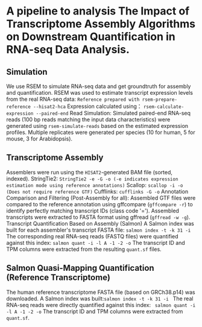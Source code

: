 # A pipeline to analysis The Impact of Transcriptome Assembly Algorithms on Downstream Quantification in RNA-seq Data Analysis. 
## Simulation
We use RSEM to simulate RNA-seq data and get groundtruth for assembly and quantification.
RSEM was used to estimate transcript expression levels from the real RNA-seq data:
```Reference prepared with rsem-prepare-reference --hisat2-hca```
Expression calculated using：
```rsem-calculate-expression --paired-end```
Read Simulation: Simulated paired-end RNA-seq reads (100 bp reads matching the input data characteristics) were generated using ```rsem-simulate-reads``` based on the estimated expression profiles. Multiple replicates were generated per species (10 for human, 5 for mouse, 3 for Arabidopsis).
## Transcriptome Assembly
Assemblers were run using the ```HISAT2```-generated BAM file (sorted, indexed).
StringTie2: ```StringTie2 -e -G -o (-e indicates expression estimation mode using reference annotations)```
Scallop: ```scallop -i -o (Does not require reference GTF)```
Cufflinks: ```cufflinks -G -o```
Annotation Comparison and Filtering (Post-Assembly for all):
Assembled GTF files were compared to the reference annotation using gffcompare (```gffcompare -r```) to identify perfectly matching transcript IDs (class code '=').
Assembled transcripts were extracted to FASTA format using gffread (```gffread -w -g```).
Transcript Quantification Based on Assembly (Salmon)
A Salmon index was built for each assembler's transcript FASTA file: ```salmon index -t -k 31 -i```
The corresponding real RNA-seq reads (FASTQ files) were quantified against this index: ```salmon quant -i -l A -1 -2 -o```
The transcript ID and TPM columns were extracted from the resulting ```quant.sf``` files.
## Salmon Quasi-Mapping Quantification (Reference Transcriptome)
The human reference transcriptome FASTA file (based on GRCh38.p14) was downloaded.
A Salmon index was built:```salmon index -t -k 31 -i ```
The real RNA-seq reads were directly quantified against this index: ``` salmon quant -i -l A -1 -2 -o```
The transcript ID and TPM columns were extracted from ```quant.sf```.
